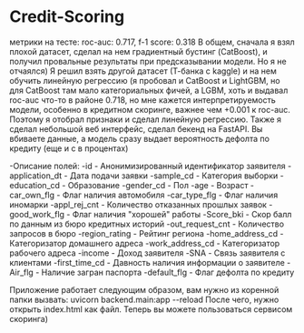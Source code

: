 # Credit-Scoring

метрики на тесте: roc-auc: 0.717, f-1 score: 0.318
В общем, сначала я взял плохой датасет, сделал на нем градиентный бустинг (CatBoost), и получил провальные результаты при предсказывании модели. Но я не отчаялся)
Я решил взять другой датасет (Т-банка с kaggle) и на нем обучить линейную регрессию (я пробовал и CatBoost и LightGBM, но для CatBoost там мало категориальных фичей, а LGBM, хоть и выдавал roc-auc что-то в районе 0.718, но мне кажется интерпретируемость модели, особенно в кредитном скоринге, важнее чем +0.001 к roc-auc. Поэтому я отобрал признаки и сделал линейную регрессию. Также я сделал небольшой веб интерфейс, сделал бекенд на FastAPI. Вы вбиваете данные, а модель сразу выдает вероятность дефолта по кредиту (еще и с в процентах) 

-Описание полей:
  -id - Анонимизированный идентификатор заявителя
  -application_dt - Дата подачи заявки
  -sample_cd - Категория выборки
  -education_cd - Образование
  -gender_cd - Пол
  -age - Возраст
  -car_own_flg - Флаг наличия автомобиля
  -car_type_flg - Флаг наличия иномарки
  -appl_rej_cnt - Количество отказанных прошлых заявок
  -good_work_flg - Флаг наличия "хорошей" работы
  -Score_bki - Скор балл по данным из бюро кредитных историй
  -out_request_cnt - Количество запросов в бюро
  -region_rating - Рейтинг региона
  -home_address_cd - Категоризатор домашнего адреса
  -work_address_cd - Категоризатор рабочего адреса
  -income - Доход заявителя
  -SNA - Связь заявителя с клиентами
  -first_time_cd - Давность наличия информации о заявителе
  -Air_flg - Наличие загран паспорта
  -default_flg - Флаг дефолта по кредиту

Приложение работает следующим образом, вам нужно из коренной папки вызвать: uvicorn backend.main:app --reload
После чего, нужно открыть index.html как файл.
Теперь вы можете пользоваться сервисом скоринга)
